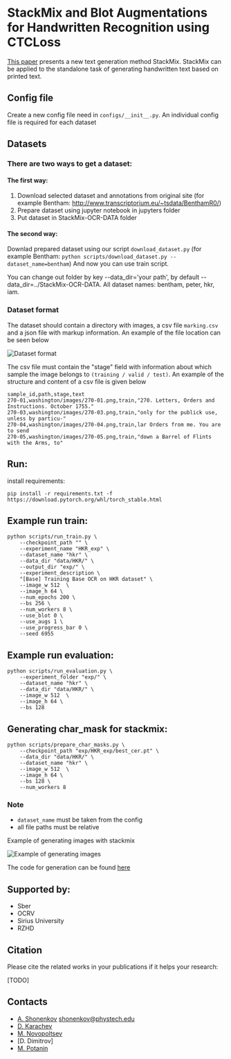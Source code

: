 # StackMix and Blot Augmentations for Handwritten Recognition using CTCLoss

[This paper](https://arxiv.org/abs/2108.11667) presents a new text generation method StackMix. StackMix can be
applied to the standalone task of generating handwritten text based on printed text.

## Config file
Create a new config file need  in ```configs/__init__.py```.
An individual config file is required for each dataset

## Datasets

### There are two ways to get a dataset:
#### The first way:
1. Download selected dataset and annotations from original site (for example Bentham: http://www.transcriptorium.eu/~tsdata/BenthamR0/)
2. Prepare dataset using jupyter notebook in jupyters folder
3. Put dataset in StackMix-OCR-DATA folder

####  The second way:
Downlad prepared dataset using our script ```download_dataset.py``` (for example Bentham: ```python scripts/download_dataset.py --dataset_name=bentham```)
And now you can use train script.

You can change out folder by key --data_dir='your path', by default --data_dir=../StackMix-OCR-DATA.
All dataset names: bentham, peter, hkr, iam.

### Dataset format

The dataset should contain a directory with images, a csv file `marking.csv` and a json file with markup information. An example of the file location can be seen below

![Dataset format](https://sun9-7.userapi.com/impg/GpIzvjYF9AbpGOQbamvCcgwRA9fVfHo2SaPOcg/Ox847-h0m8o.jpg?size=174x106&quality=96&sign=fb2ce9af30b54f09cfc8542ee8f84fad&type=album)

The csv file must contain the "stage" field with information about which sample the image belongs to `(training / valid / test)`.
An example of the structure and content of a csv file is given below
```
sample_id,path,stage,text
270-01,washington/images/270-01.png,train,"270. Letters, Orders and Instructions. October 1755."
270-03,washington/images/270-03.png,train,"only for the publick use, unless by particu-"
270-04,washington/images/270-04.png,train,lar Orders from me. You are to send
270-05,washington/images/270-05.png,train,"down a Barrel of Flints with the Arms, to"
```

## Run:

install requirements:
```
pip install -r requirements.txt -f https://download.pytorch.org/whl/torch_stable.html
```

## Example run train:
```
python scripts/run_train.py \
    --checkpoint_path "" \
    --experiment_name "HKR_exp" \
    --dataset_name "hkr" \
    --data_dir "data/HKR/" \
    --output_dir "exp/" \
    --experiment_description \
    "[Base] Training Base OCR on HKR dataset" \
    --image_w 512  \
    --image_h 64 \
    --num_epochs 200 \
    --bs 256 \
    --num_workers 8 \
    --use_blot 0 \
    --use_augs 1 \
    --use_progress_bar 0 \
    --seed 6955
```

## Example run evaluation:
```
python scripts/run_evaluation.py \
    --experiment_folder "exp/" \
    --dataset_name "hkr" \
    --data_dir "data/HKR/" \
    --image_w 512  \
    --image_h 64 \
    --bs 128
```

## Generating char_mask for stackmix:
```
python scripts/prepare_char_masks.py \
    --checkpoint_path "exp/HKR_exp/best_cer.pt" \
    --data_dir "data/HKR/" \
    --dataset_name "hkr" \
    --image_w 512  \
    --image_h 64 \
    --bs 128 \
    --num_workers 8
```

### Note

 - `dataset_name` must be taken from the config
 - all file paths must be relative

Example of generating images with stackmix

![Example of generating images](https://sun9-64.userapi.com/impg/xAFmDnVuuTmc4FM_FKhLPnq-KvrppD4x-DvUKg/hy1qKbRbS58.jpg?size=402x305&quality=96&sign=5bdfa7702f2e655cc991e274d4bb7b3f&type=album)

The code for generation can be found [here](/jupyters/usage_stackmix.ipynb)

## Supported by:

- Sber
- OCRV
- Sirius University
- RZHD


## Citation

Please cite the related works in your publications if it helps your research:

[TODO]

## Contacts

- [A. Shonenkov](https://www.kaggle.com/shonenkov) shonenkov@phystech.edu
- [D. Karachev](https://github.com/thedenk/)
- [M. Novopoltsev](https://github.com/maximazzik)
- [D. Dimitrov]
- [M. Potanin](https://github.com/MarkPotanin)
